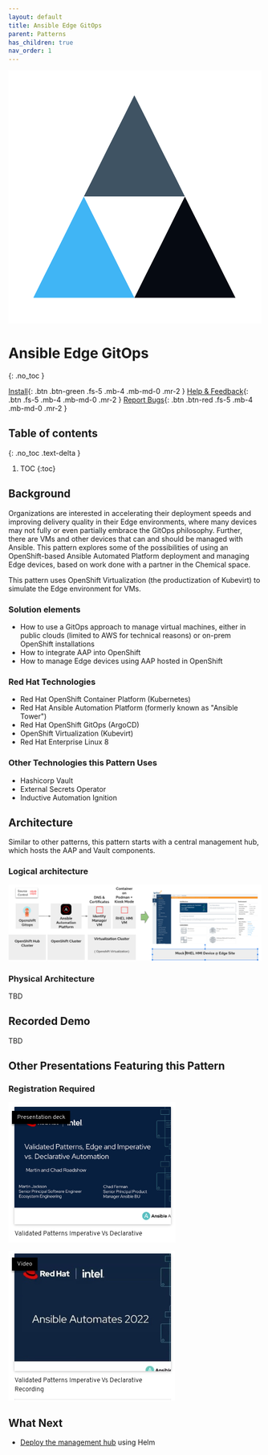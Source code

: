 ```yaml
---
layout: default
title: Ansible Edge GitOps
parent: Patterns
has_children: true
nav_order: 1
---
```


<div class="pattern_logo">
  <img src="/images/logos/multicloud-gitops.png" class="pattern_logo" alt="Points">
</div>

# Ansible Edge GitOps

{: .no_toc }

[Install](getting-started){: .btn .btn-green .fs-5 .mb-4 .mb-md-0 .mr-2 }
[Help & Feedback](https://groups.google.com/g/hybrid-cloud-patterns){: .btn .fs-5 .mb-4 .mb-md-0 .mr-2 }
[Report Bugs](https://github.com/hybrid-cloud-patterns/ansible-edge-gitops/issues){: .btn .btn-red .fs-5 .mb-4 .mb-md-0 .mr-2 }

## Table of contents

{: .no_toc .text-delta }

1. TOC
{:toc}

## Background

Organizations are interested in accelerating their deployment speeds and improving delivery quality in their Edge environments, where many devices may not fully or even partially embrace the GitOps philosophy. Further, there are VMs and other devices that can and should be managed with Ansible. This pattern explores some of the possibilities of using an OpenShift-based Ansible Automated Platform deployment and managing Edge devices, based on work done with a partner in the Chemical space.

This pattern uses OpenShift Virtualization (the productization of Kubevirt) to simulate the Edge environment for VMs.

### Solution elements

- How to use a GitOps approach to manage virtual machines, either in public clouds (limited to AWS for technical reasons) or on-prem OpenShift installations
- How to integrate AAP into OpenShift
- How to manage Edge devices using AAP hosted in OpenShift

### Red Hat Technologies

- Red Hat OpenShift Container Platform (Kubernetes)
- Red Hat Ansible Automation Platform (formerly known as "Ansible Tower")
- Red Hat OpenShift GitOps (ArgoCD)
- OpenShift Virtualization (Kubevirt)
- Red Hat Enterprise Linux 8

### Other Technologies this Pattern Uses

- Hashicorp Vault
- External Secrets Operator
- Inductive Automation Ignition

## Architecture

Similar to other patterns, this pattern starts with a central management hub, which hosts the AAP and Vault components.

### Logical architecture

![Ansible-Edge-Gitops-Architecture](../images/ansible-edge-gitops/ansible-edge-gitops-arch.png)

### Physical Architecture

TBD

## Recorded Demo

TBD

## Other Presentations Featuring this Pattern

### Registration Required

[![Ansible-Automates-June-2022-Deck](/images/ansible-edge-gitops/automates-june-2022-deck-thumb.png)](https://tracks.redhat.com/c/validated-patterns_i?x=5wCWYS&lx=lT1ZfK)

[![Ansible-Automates-June-2022-Video](/images/ansible-edge-gitops/automates-june-2022-video-thumb.png)](https://tracks.redhat.com/c/preview-42?x=5wCWYS&lx=lT1ZfK)

## What Next

- [Deploy the management hub](getting-started)  using Helm
